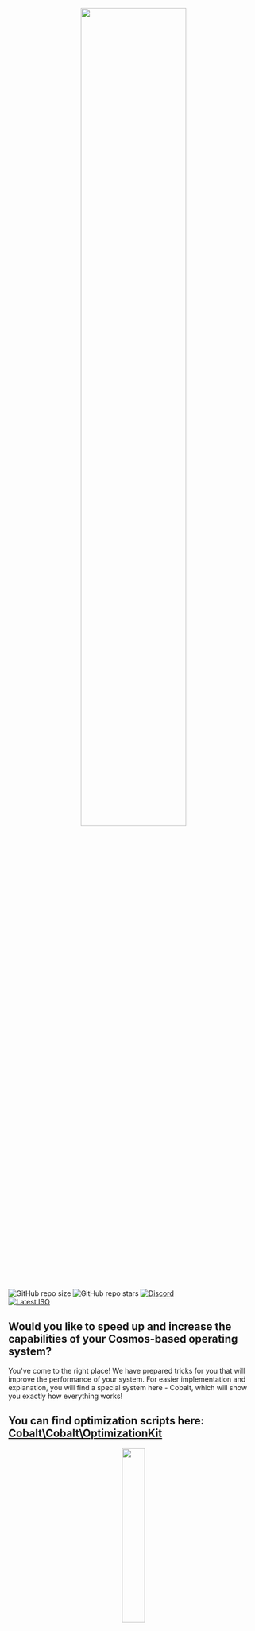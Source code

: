 <p align="center">
 <picture>
    <source srcset="Artwork/CosmosOptimizationKit.png">
    <img width=65%>
  </picture>
</p><br>

![GitHub repo size](https://img.shields.io/github/repo-size/SzymekkYT/Cosmos-Optimization-Kit?style=for-the-badge&color=orange)
![GitHub repo stars](https://img.shields.io/github/stars/SzymekkYT/Cosmos-Optimization-Kit?style=for-the-badge&color=yellow)
<a href="https://discord.com/invite/KUm5JuC9XV">
  <img src="https://img.shields.io/badge/Discord-navy?style=for-the-badge&logo=discord" alt="Discord">
</a>
<br>
<a href="https://github.com/SzymekkYT/Cosmos-Optimization-Kit/releases/tag/ISO">
  <img src="https://img.shields.io/badge/Download the latest ISO-gray?style=for-the-badge" alt="Latest ISO">
</a>

## Would you like to speed up and increase the capabilities of your Cosmos-based operating system?
You've come to the right place!
We have prepared tricks for you that will improve the performance of your system. For easier implementation and explanation, you will find a special system here - Cobalt, which will show you exactly how everything works!
## You can find optimization scripts here: [Cobalt\Cobalt\OptimizationKit](https://github.com/SzymekkYT/Cosmos-Optimization-Kit/tree/main/Cobalt/Cobalt/OptimizationKit)
<p align="center">
 <picture>
    <source srcset="Artwork/FPS.png">
    <img width=30%>
  </picture>
 <br>
    You don't believe? Check on your own!<br>
    ISO is at the very top.
</p><br>

### How does it work?
### [Check out here!](https://github.com/SzymekkYT/Cosmos-Optimization-Kit/tree/main/Cobalt)
